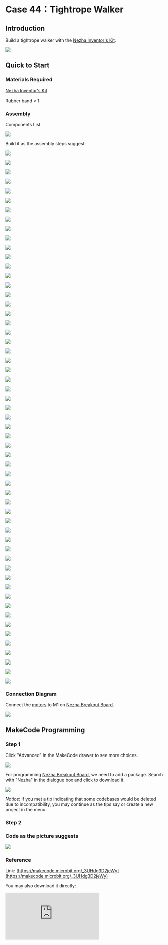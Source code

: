 ﻿# Case 44：Tightrope Walker

## Introduction

Build a tightrope walker with the [Nezha Inventor's Kit](https://www.elecfreaks.com/nezha-inventor-s-kit-for-micro-bit-without-micro-bit-board.html).

![](https://wiki-media-ef.oss-cn-hongkong.aliyuncs.com//images/44_1.png)

## Quick to Start

### Materials Required

[Nezha Inventor's Kit](https://www.elecfreaks.com/nezha-inventor-s-kit-for-micro-bit-without-micro-bit-board.html)

Rubber band × 1

### Assembly

Components List

![](https://wiki-media-ef.oss-cn-hongkong.aliyuncs.com//images/neza-inventor-s-kit-case-44-02.png)

Build it as the assembly steps suggest:

![](https://wiki-media-ef.oss-cn-hongkong.aliyuncs.com//images/neza-inventor-s-kit-step-44-01.png)

![](https://wiki-media-ef.oss-cn-hongkong.aliyuncs.com//images/neza-inventor-s-kit-step-44-02.png)

![](https://wiki-media-ef.oss-cn-hongkong.aliyuncs.com//images/neza-inventor-s-kit-step-44-03.png)

![](https://wiki-media-ef.oss-cn-hongkong.aliyuncs.com//images/neza-inventor-s-kit-step-44-04.png)

![](https://wiki-media-ef.oss-cn-hongkong.aliyuncs.com//images/neza-inventor-s-kit-step-44-05.png)

![](https://wiki-media-ef.oss-cn-hongkong.aliyuncs.com//images/neza-inventor-s-kit-step-44-06.png)

![](https://wiki-media-ef.oss-cn-hongkong.aliyuncs.com//images/neza-inventor-s-kit-step-44-07.png)

![](https://wiki-media-ef.oss-cn-hongkong.aliyuncs.com//images/neza-inventor-s-kit-step-44-08.png)

![](https://wiki-media-ef.oss-cn-hongkong.aliyuncs.com//images/neza-inventor-s-kit-step-44-09.png)

![](https://wiki-media-ef.oss-cn-hongkong.aliyuncs.com//images/neza-inventor-s-kit-step-44-10.png)

![](https://wiki-media-ef.oss-cn-hongkong.aliyuncs.com//images/neza-inventor-s-kit-step-44-11.png)

![](https://wiki-media-ef.oss-cn-hongkong.aliyuncs.com//images/neza-inventor-s-kit-step-44-12.png)

![](https://wiki-media-ef.oss-cn-hongkong.aliyuncs.com//images/neza-inventor-s-kit-step-44-13.png)

![](https://wiki-media-ef.oss-cn-hongkong.aliyuncs.com//images/neza-inventor-s-kit-step-44-14.png)

![](https://wiki-media-ef.oss-cn-hongkong.aliyuncs.com//images/neza-inventor-s-kit-step-44-15.png)

![](https://wiki-media-ef.oss-cn-hongkong.aliyuncs.com//images/neza-inventor-s-kit-step-44-16.png)

![](https://wiki-media-ef.oss-cn-hongkong.aliyuncs.com//images/neza-inventor-s-kit-step-44-17.png)

![](https://wiki-media-ef.oss-cn-hongkong.aliyuncs.com//images/neza-inventor-s-kit-step-44-18.png)

![](https://wiki-media-ef.oss-cn-hongkong.aliyuncs.com//images/neza-inventor-s-kit-step-44-19.png)

![](https://wiki-media-ef.oss-cn-hongkong.aliyuncs.com//images/neza-inventor-s-kit-step-44-20.png)

![](https://wiki-media-ef.oss-cn-hongkong.aliyuncs.com//images/neza-inventor-s-kit-step-44-21.png)

![](https://wiki-media-ef.oss-cn-hongkong.aliyuncs.com//images/neza-inventor-s-kit-step-44-22.png)

![](https://wiki-media-ef.oss-cn-hongkong.aliyuncs.com//images/neza-inventor-s-kit-step-44-23.png)

![](https://wiki-media-ef.oss-cn-hongkong.aliyuncs.com//images/neza-inventor-s-kit-step-44-24.png)

![](https://wiki-media-ef.oss-cn-hongkong.aliyuncs.com//images/neza-inventor-s-kit-step-44-25.png)

![](https://wiki-media-ef.oss-cn-hongkong.aliyuncs.com//images/neza-inventor-s-kit-step-44-26.png)

![](https://wiki-media-ef.oss-cn-hongkong.aliyuncs.com//images/neza-inventor-s-kit-step-44-27.png)

![](https://wiki-media-ef.oss-cn-hongkong.aliyuncs.com//images/neza-inventor-s-kit-step-44-28.png)

![](https://wiki-media-ef.oss-cn-hongkong.aliyuncs.com//images/neza-inventor-s-kit-step-44-29.png)

![](https://wiki-media-ef.oss-cn-hongkong.aliyuncs.com//images/neza-inventor-s-kit-step-44-30.png)

![](https://wiki-media-ef.oss-cn-hongkong.aliyuncs.com//images/neza-inventor-s-kit-step-44-31.png)

![](https://wiki-media-ef.oss-cn-hongkong.aliyuncs.com//images/neza-inventor-s-kit-step-44-32.png)

![](https://wiki-media-ef.oss-cn-hongkong.aliyuncs.com//images/neza-inventor-s-kit-step-44-33.png)

![](https://wiki-media-ef.oss-cn-hongkong.aliyuncs.com//images/neza-inventor-s-kit-step-44-34.png)

![](https://wiki-media-ef.oss-cn-hongkong.aliyuncs.com//images/neza-inventor-s-kit-step-44-35.png)

![](https://wiki-media-ef.oss-cn-hongkong.aliyuncs.com//images/neza-inventor-s-kit-step-44-36.png)

![](https://wiki-media-ef.oss-cn-hongkong.aliyuncs.com//images/neza-inventor-s-kit-step-44-37.png)

![](https://wiki-media-ef.oss-cn-hongkong.aliyuncs.com//images/neza-inventor-s-kit-step-44-38.png)

![](https://wiki-media-ef.oss-cn-hongkong.aliyuncs.com//images/neza-inventor-s-kit-step-44-39.png)

![](https://wiki-media-ef.oss-cn-hongkong.aliyuncs.com//images/neza-inventor-s-kit-step-44-40.png)

![](https://wiki-media-ef.oss-cn-hongkong.aliyuncs.com//images/neza-inventor-s-kit-step-44-41.png)

![](https://wiki-media-ef.oss-cn-hongkong.aliyuncs.com//images/neza-inventor-s-kit-step-44-42.png)

![](https://wiki-media-ef.oss-cn-hongkong.aliyuncs.com//images/neza-inventor-s-kit-step-44-43.png)

![](https://wiki-media-ef.oss-cn-hongkong.aliyuncs.com//images/neza-inventor-s-kit-step-44-44.png)

![](https://wiki-media-ef.oss-cn-hongkong.aliyuncs.com//images/neza-inventor-s-kit-step-44-45.png)

![](https://wiki-media-ef.oss-cn-hongkong.aliyuncs.com//images/neza-inventor-s-kit-step-44-46.png)

![](https://wiki-media-ef.oss-cn-hongkong.aliyuncs.com//images/neza-inventor-s-kit-step-44-47.png)

![](https://wiki-media-ef.oss-cn-hongkong.aliyuncs.com//images/neza-inventor-s-kit-step-44-48.png)

![](https://wiki-media-ef.oss-cn-hongkong.aliyuncs.com//images/neza-inventor-s-kit-step-44-49.png)

![](https://wiki-media-ef.oss-cn-hongkong.aliyuncs.com//images/neza-inventor-s-kit-step-44-50.png)

![](https://wiki-media-ef.oss-cn-hongkong.aliyuncs.com//images/neza-inventor-s-kit-step-44-51.png)

![](https://wiki-media-ef.oss-cn-hongkong.aliyuncs.com//images/neza-inventor-s-kit-step-44-52.png)

![](https://wiki-media-ef.oss-cn-hongkong.aliyuncs.com//images/neza-inventor-s-kit-step-44-53.png)

![](https://wiki-media-ef.oss-cn-hongkong.aliyuncs.com//images/neza-inventor-s-kit-step-44-54.png)

![](https://wiki-media-ef.oss-cn-hongkong.aliyuncs.com//images/neza-inventor-s-kit-step-44-55.png)

![](https://wiki-media-ef.oss-cn-hongkong.aliyuncs.com//images/neza-inventor-s-kit-step-44-56.png)

![](https://wiki-media-ef.oss-cn-hongkong.aliyuncs.com//images/neza-inventor-s-kit-step-44-57.png)

### Connection Diagram

Connect the [motors](https://shop.elecfreaks.com/products/elecfreaks-high-speed-building-blocks-motor?_pos=4&_sid=a2da3fff8&_ss=r) to M1 on [Nezha Breakout Board](https://shop.elecfreaks.com/products/elecfreaks-nezha-breakout-board?_pos=1&_sid=00432325a&_ss=r).

![](https://wiki-media-ef.oss-cn-hongkong.aliyuncs.com//images/neza-inventor-s-kit-case-44-03.png)


## MakeCode Programming


### Step 1

Click "Advanced" in the MakeCode drawer to see more choices.

![](https://wiki-media-ef.oss-cn-hongkong.aliyuncs.com//images/neza-inventor-s-kit-case-37-04.png)

For programming [Nezha Breakout Board](https://shop.elecfreaks.com/products/elecfreaks-nezha-breakout-board?_pos=1&_sid=00432325a&_ss=rl), we need to add a package. Search with "Nezha" in the dialogue box and click to download it.

![](https://wiki-media-ef.oss-cn-hongkong.aliyuncs.com//images/neza-inventor-s-kit-case-37-06.png)

*Notice*: If you met a tip indicating that some codebases would be deleted due to incompatibility, you may continue as the tips say or create a new project in the menu.

### Step 2
### Code as the picture suggests

![](https://wiki-media-ef.oss-cn-hongkong.aliyuncs.com//images/neza-inventor-s-kit-case-44-07.png)

### Reference
Link: [https://makecode.microbit.org/_3UHdg3D2jeWy](https://makecode.microbit.org/_3UHdg3D2jeWy)

You may also download it directly:

<div
    style={{
        position: 'relative',
        paddingBottom: '60%',
        overflow: 'hidden',
    }}
>
    <iframe
        src="https://makecode.microbit.org/_3UHdg3D2jeWy"
        frameborder="0"
        sandbox="allow-popups allow-forms allow-scripts allow-same-origin"
        style={{
            position: 'absolute',
            width: '100%',
            height: '100%',
        }}
    />
</div>


### Result

Press button A, the toy man starts to walk a tightrope. Press button B, the toy man stops motionless.

![](https://wiki-media-ef.oss-cn-hongkong.aliyuncs.com//images/44_2.gif)
